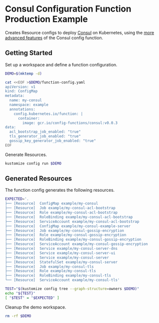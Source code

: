 [consul]: https://www.consul.io/

# Consul Configuration Function Production Example

Creates Resource configs to deploy [Consul][consul] on Kubernetes, using the
[more advanced features](./README.md#function-features) of the Consul config
function.

## Getting Started

Set up a workspace and define a function configuration.
<!-- @createFunctionConfig @test -->
```sh
DEMO=$(mktemp -d)

cat <<EOF >$DEMO/function-config.yaml
apiVersion: v1
kind: ConfigMap
metadata:
  name: my-consul
  namespace: example
  annotations:
    config.kubernetes.io/function: |
      container:
        image: gcr.io/config-functions/consul:v0.0.3
data:
  acl_bootstrap_job_enabled: "true"
  tls_generator_job_enabled: "true"
  gossip_key_generator_job_enabled: "true"
EOF
```

Generate Resources.
<!-- @generateInitialResources @test -->
```sh
kustomize config run $DEMO
```

## Generated Resources

The function config generates the following resources.
<!-- @verifyResourceList @test -->
```sh
EXPECTED='.
├── [Resource]  ConfigMap example/my-consul
├── [Resource]  Job example/my-consul-acl-bootstrap
├── [Resource]  Role example/my-consul-acl-bootstrap
├── [Resource]  RoleBinding example/my-consul-acl-bootstrap
├── [Resource]  ServiceAccount example/my-consul-acl-bootstrap
├── [Resource]  ConfigMap example/my-consul-example-server
├── [Resource]  Job example/my-consul-gossip-encryption
├── [Resource]  Role example/my-consul-gossip-encryption
├── [Resource]  RoleBinding example/my-consul-gossip-encryption
├── [Resource]  ServiceAccount example/my-consul-gossip-encryption
├── [Resource]  Service example/my-consul-server-dns
├── [Resource]  Service example/my-consul-server-ui
├── [Resource]  Service example/my-consul-server
├── [Resource]  StatefulSet example/my-consul-server
├── [Resource]  Job example/my-consul-tls
├── [Resource]  Role example/my-consul-tls
├── [Resource]  RoleBinding example/my-consul-tls
└── [Resource]  ServiceAccount example/my-consul-tls'

TEST="$(kustomize config tree --graph-structure=owners $DEMO)"
echo "${TEST}"
[ "$TEST" = "$EXPECTED" ]
```

Cleanup the demo workspace.
<!-- @cleanupWorkspace @test -->
```sh
rm -rf $DEMO
```
